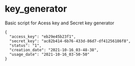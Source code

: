 # key_generator
Basic script for Acess key and Secret key generator

    {
      "access_key": "eb29e45b23f1",
      "secret_key": "ac82b414-6b76-433d-86d7-df41256186f8",
      "status": "1",
      "creation_date": "2021-10-16_03-48-38",
      "usage_date": "2021-10-16_03-50-50"
    }    
